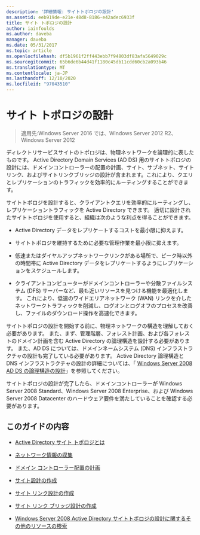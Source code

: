 ```yaml
---
description: '詳細情報: サイトトポロジの設計'
ms.assetid: eeb919de-e21e-48d8-8186-e42adec6933f
title: サイト トポロジの設計
author: iainfoulds
ms.author: daveba
manager: daveba
ms.date: 05/31/2017
ms.topic: article
ms.openlocfilehash: df5b1961f2ff443ebb7f94803df83afa5649029c
ms.sourcegitcommit: 65b6de6b44d41f1180c45db11cdd60cb2a093b46
ms.translationtype: MT
ms.contentlocale: ja-JP
ms.lasthandoff: 12/10/2020
ms.locfileid: "97043510"
---
```

# <a name="designing-the-site-topology"></a>サイト トポロジの設計

>適用先:Windows Server 2016 では、Windows Server 2012 R2、Windows Server 2012

ディレクトリサービスサイトのトポロジは、物理ネットワークを論理的に表したものです。 Active Directory Domain Services (AD DS) 用のサイトトポロジの設計には、ドメインコントローラーの配置の計画、サイト、サブネット、サイトリンク、およびサイトリンクブリッジの設計が含まれます。これにより、クエリとレプリケーションのトラフィックを効率的にルーティングすることができます。

サイトトポロジを設計すると、クライアントクエリを効率的にルーティングし、レプリケーショントラフィックを Active Directory できます。 適切に設計されたサイトトポロジを使用すると、組織は次のような利点を得ることができます。

-   Active Directory データをレプリケートするコストを最小限に抑えます。

-   サイトトポロジを維持するために必要な管理作業を最小限に抑えます。

-   低速またはダイヤルアップネットワークリンクがある場所で、ピーク時以外の時間帯に Active Directory データをレプリケートするようにレプリケーションをスケジュールします。

-   クライアントコンピューターがドメインコントローラーや分散ファイルシステム (DFS) サーバーなど、最も近いリソースを見つける機能を最適化します。 これにより、低速のワイドエリアネットワーク (WAN) リンクを介したネットワークトラフィックを削減し、ログオンとログオフのプロセスを改善し、ファイルのダウンロード操作を高速化できます。

サイトトポロジの設計を開始する前に、物理ネットワークの構造を理解しておく必要があります。 また、まず、管理階層、フォレスト計画、および各フォレストのドメイン計画を含む Active Directory の論理構造を設計する必要があります。 また、AD DS については、ドメインネームシステム (DNS) インフラストラクチャの設計も完了している必要があります。 Active Directory 論理構造と DNS インフラストラクチャの設計の詳細については、「 [Windows Server 2008 AD DS の論理構造の設計](/previous-versions/windows/it-pro/windows-server-2008-R2-and-2008/cc770806(v=ws.10))」を参照してください。

サイトトポロジの設計が完了したら、ドメインコントローラーが Windows Server 2008 Standard、Windows Server 2008 Enterprise、および Windows Server 2008 Datacenter のハードウェア要件を満たしていることを確認する必要があります。

## <a name="in-this-guide"></a>このガイドの内容

-   [Active Directory サイト トポロジとは](../../ad-ds/plan/Understanding-Active-Directory-Site-Topology.md)

-   [ネットワーク情報の収集](../../ad-ds/plan/Collecting-Network-Information.md)

-   [ドメイン コントローラー配置の計画](../../ad-ds/plan/Planning-Domain-Controller-Placement.md)

-   [サイト設計の作成](../../ad-ds/plan/Creating-a-Site-Design.md)

-   [サイト リンク設計の作成](../../ad-ds/plan/Creating-a-Site-Link-Design.md)

-   [サイト リンク ブリッジ設計の作成](../../ad-ds/plan/Creating-a-Site-Link-Bridge-Design.md)

-   [Windows Server 2008 Active Directory サイトトポロジの設計に関するその他のリソースの検索](../../ad-ds/plan/Finding-Additional-Resources-for-Windows-Server-2008-Active-Directory-Site-Topology-Design.md)

